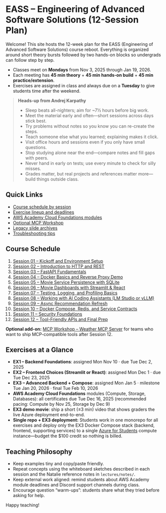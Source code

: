 # EASS – Engineering of Advanced Software Solutions (12-Session Plan)

Welcome! This site hosts the 12-week plan for the EASS (Engineering of Advanced Software Solutions) course reboot. Everything is organized around short theory bursts followed by two hands-on blocks so undergrads can follow step by step.

- Classes meet on **Mondays** from Nov 3, 2025 through Jan 19, 2026.
- Each meeting has **45 min theory** + **45 min hands-on build** + **45 min practice/extension**.
- Exercises are assigned in class and always due on a **Tuesday** to give students time after the weekend.

> **Heads-up from Andrej Karpathy**  
> - Sleep beats all-nighters; aim for ~7½ hours before big work.  
> - Meet the material early and often—short sessions across days stick best.  
> - Try problems without notes so you know you can re-create the steps.  
> - Teach someone else what you learned; explaining makes it click.  
> - Visit office hours and sessions even if you only have small questions.  
> - Stop studying alone near the end—compare notes and fill gaps with peers.  
> - Never hand in early on tests; use every minute to check for silly misses.  
> - Grades matter, but real projects and references matter more—build things outside class.

## Quick Links
- [Course schedule by session](#course-schedule)
- [Exercise lineup and deadlines](exercises.md)
- [AWS Academy Cloud Foundations modules](exercises.md#aws-academy-cloud-foundations-modules)
- [Optional MCP Workshop](sessions/optional/mcp.md)
- [Legacy slide archives](https://github.com/EASS-HIT-PART-A-2025-CLASS-VIII/lecture-notes/tree/main/lectures/archive)
- [Troubleshooting tips](troubleshooting.md)

## Course Schedule
1. [Session 01 – Kickoff and Environment Setup](sessions/session-01.md)
2. [Session 02 – Introduction to HTTP and REST](sessions/session-02.md)
3. [Session 03 – FastAPI Fundamentals](sessions/session-03.md)
4. [Session 04 – Docker Basics and Reverse Proxy Demo](sessions/session-04.md)
5. [Session 05 – Movie Service Persistence with SQLite](sessions/session-05.md)
6. [Session 06 – Movie Dashboards with Streamlit & React](sessions/session-06.md)
7. [Session 07 – Testing, Logging, and Profiling Basics](sessions/session-07.md)
8. [Session 08 – Working with AI Coding Assistants (LM Studio or vLLM)](sessions/session-08.md)
9. [Session 09 – Async Recommendation Refresh](sessions/session-09.md)
10. [Session 10 – Docker Compose, Redis, and Service Contracts](sessions/session-10.md)
11. [Session 11 – Security Foundations](sessions/session-11.md)
12. [Session 12 – Tool-Friendly APIs and Final Prep](sessions/session-12.md)

**Optional add-on:** [MCP Workshop – Weather MCP Server](sessions/optional/mcp.md) for teams who want to ship MCP-compatible tools after Session 12.

## Exercises at a Glance
- **EX1 – Backend Foundations**: assigned Mon Nov 10 · due Tue Dec 2, 2025
- **EX2 – Frontend Choices (Streamlit or React)**: assigned Mon Dec 1 · due Tue Dec 23, 2025
- **EX3 – Advanced Backend + Compose**: assigned Mon Jan 5 · milestone Tue Jan 20, 2026 · final Tue Feb 10, 2026
- **AWS Academy Cloud Foundations** modules (Compute, Storage, Databases): all certificates due Tue Dec 16, 2025 (recommended pacing: Compute by Nov 25, Storage by Dec 9)
- **EX3 demo movie**: ship a short (≤3 min) video that shows graders the live Azure deployment end-to-end.
- **Single repo + EX3 deployment:** Students work in one monorepo for all exercises and deploy only the EX3 Docker Compose stack (backend, frontend, supporting services) to a single [Azure for Students](https://azure.microsoft.com/en-us/free/students) compute instance—budget the \$100 credit so nothing is billed.

## Teaching Philosophy
- Keep examples tiny and copy/paste friendly.
- Repeat concepts using the whiteboard sketches described in each session and the Natalie reference notes in `lectures/notes/`.
- Keep external work aligned: remind students about AWS Academy module deadlines and Discord support channels during class.
- Encourage question “warm-ups”: students share what they tried before asking for help.

Happy teaching!
